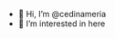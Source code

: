- 👋 Hi, I’m @cedinameria
- 👀 I’m interested in here
<!---
cedinameria/cedinameria is a ✨ special ✨ repository because its `README.md` (this file) appears on your GitHub profile.
You can click the Preview link to take a look at your changes.
--->
